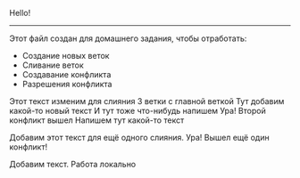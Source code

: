 Hello!
***
Этот файл создан для домашнего задания, чтобы отработать:

* Создание новых веток
* Сливание веток
* Создавание конфликта
* Разрешения конфликта

Этот текст изменим для слияния 3 ветки с главной веткой
Тут добавим какой-то новый текст
И тут тоже что-нибудь напишем
Ура! Второй конфликт вышел
Напишем тут какой-то текст







Добавим этот текст для ещё одного слияния.
Ура! Вышел ещё один конфликт!

Добавим текст. Работа локально